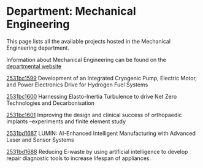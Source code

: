 # Department: **Mechanical Engineering**

This page lists all the available projects hosted in the Mechanical Engineering department.

Information about Mechanical Engineering can be found on the [departmental website](https://www.ucl.ac.uk/mechanical-engineering)

[2531bc1599](../projects/2531bc1599.md) Development of an Integrated Cryogenic Pump, Electric Motor, and Power Electronics Drive for Hydrogen Fuel Systems

[2531bc1600](../projects/2531bc1600.md) Harnessing Elasto-Inertia Turbulence to drive Net Zero Technologies and Decarbonisation

[2531bc1601](../projects/2531bc1601.md) Improving the design and clinical success of orthopaedic implants –experiments and finite element study

[2531bd1687](../projects/2531bd1687.md) LUMIN: AI-Enhanced Intelligent Manufacturing with Advanced Laser and Sensor Systems

[2531bd1688](../projects/2531bd1688.md) Reducing E-waste by using artificial intelligence to develop repair diagnostic tools to increase lifespan of appliances.

